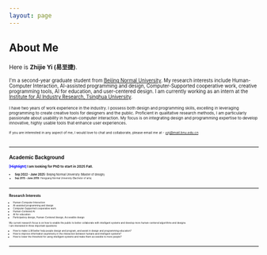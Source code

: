 ```yaml
---
layout: page
---
```


## About Me

<small>Here is **Zhijie Yi (易至捷)**.

<small>I'm a second-year graduate student from [<u>Beijing Normal University</u>](https://www.bnu.edu.cn/). My research interests include Human-Computer Interaction, AI-assisted programming and design, Computer-Supported cooperative work, creative programming tools, AI for education, and user-centered design. I am currently working as an intern at the [<u>Institute for AI Industry Research, Tsinghua University</u>](https://air.tsinghua.edu.cn/en/index.htm).  

<small>I have two years of work experience in the industry. I possess both design and programming skills, excelling in leveraging programming to create creative tools for designers and the public. Proficient in qualitative research methods, I am particularly passionate about usability in human-computer interaction. My focus is on integrating design and programming expertise to develop innovative, highly usable tools that enhance user experiences. 

<small>If you are interested in any aspect of me, I would love to chat and collaborate, please email me at - *<font color='blue'>yzj@mail.bnu.edu.cn</font>*  

<br>

---

## Academic Background

**<font color='blue'>[Highlight]</font> I am looking for PhD to start in 2025 Fall.**

- <small>**Sep 2022 - June 2025:** Beijing Normal University (Master of design)
- <small>**Sep 2015 - June 2019:** Hengyang Normal University (Bachelor of arts)

<br>

---

## Research Interests

- Human-Computer Interaction
- AI-assisted programming and design
- Computer-Supported cooperative work
- Human-Centered AI
- AI for education
- Participatory design, Human-Centered design, Accessible design

My current research focus is on how to enable the public to better collaborate with intelligent systems and develop more human-centered algorithms and designs.  
I am interested in three important questions:  
- How to make LLM better help people design and program, and assist in design and programming education?
- How to improve information asymmetry in the interaction between humans and intelligent systems?
- How to lower the threshold for using intelligent systems and make them accessible to more people?
<br>

---
